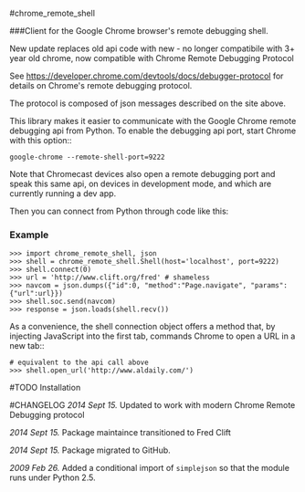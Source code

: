 #chrome_remote_shell


###Client for the Google Chrome browser's remote debugging shell.

New update replaces old api code with new - no longer compatibile with 3+ year 
old chrome, now compatible with Chrome Remote Debugging Protocol


  See <https://developer.chrome.com/devtools/docs/debugger-protocol> for details on 
  Chrome's remote debugging protocol.

The protocol is composed of json messages described on the site above.

This library makes it easier to communicate with the Google Chrome remote
debugging api from Python.  To enable the debugging api port, start Chrome
with this option::

    google-chrome --remote-shell-port=9222
  
  
Note that Chromecast devices also open a remote debugging port and speak
this same api, on devices in development mode, and which are currently
running a dev app.  

Then you can connect from Python through code like this:

### Example

    >>> import chrome_remote_shell, json
    >>> shell = chrome_remote_shell.Shell(host='localhost', port=9222)
    >>> shell.connect(0)
    >>> url = 'http://www.clift.org/fred' # shameless
    >>> navcom = json.dumps({"id":0, "method":"Page.navigate", "params":{"url":url}})
    >>> shell.soc.send(navcom)
    >>> response = json.loads(shell.recv())
    

As a convenience, the shell connection object offers a method that, by
injecting JavaScript into the first tab, commands Chrome to open a URL
in a new tab::

    # equivalent to the api call above
    >>> shell.open_url('http://www.aldaily.com/')

#TODO Installation 


#CHANGELOG
*2014 Sept 15.* Updated to work with modern Chrome Remote Debugging protocol

*2014 Sept 15.* Package maintaince transitioned to Fred Clift

*2014 Sept 15.* Package migrated to GitHub.

*2009 Feb 26.* Added a conditional import of `simplejson` so that the
module runs under Python 2.5.

